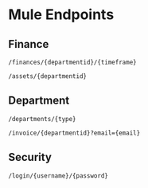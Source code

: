 # Mule Endpoints

## Finance
```
/finances/{departmentid}/{timeframe}

/assets/{departmentid}
```

## Department
```
/departments/{type}

/invoice/{departmentid}?email={email}
```

## Security
```
/login/{username}/{password}
```
